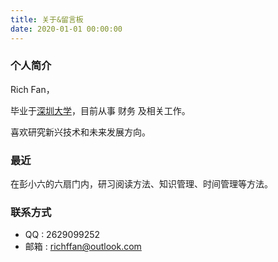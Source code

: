 ```yaml
---
title: 关于&留言板
date: 2020-01-01 00:00:00
---
```

### 个人简介

Rich Fan，

毕业于[深圳大学](https://www.szu.edu.cn/)，目前从事 财务 及相关工作。

喜欢研究新兴技术和未来发展方向。

### 最近

在彭小六的六扇门内，研习阅读方法、知识管理、时间管理等方法。


### 联系方式
- QQ : 2629099252
- 邮箱 : richffan@outlook.com
